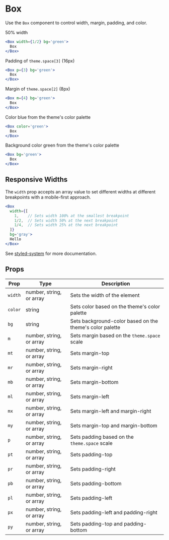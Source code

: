 # Box

Use the `Box` component to control width, margin, padding, and color.

50% width

```.jsx
<Box width={1/2} bg='green'>
  Box
</Box>
```

Padding of `theme.space[3]` (16px)

```.jsx
<Box p={3} bg='green'>
  Box
</Box>
```

Margin of `theme.space[2]` (8px)

```.jsx
<Box m={4} bg='green'>
  Box
</Box>
```

Color blue from the theme's color palette

```.jsx
<Box color='green'>
  Box
</Box>
```

Background color green from the theme's color palette

```.jsx
<Box bg='green'>
  Box
</Box>
```

## Responsive Widths

The `width` prop accepts an array value to set different widths at different breakpoints with a mobile-first approach.

```.jsx
<Box
  width={[
    1,    // Sets width 100% at the smallest breakpoint
    1/2,  // Sets width 50% at the next breakpoint
    1/4,  // Sets width 25% at the next breakpoint
  ]}
  bg='gray'>
  Hello
</Box>
```

See [styled-system](https://github.com/jxnblk/styled-system) for more documentation.

## Props

| Prop    | Type                     | Description                                              |
| ------- | ------------------------ | -------------------------------------------------------- |
| `width` | number, string, or array | Sets the width of the element                            |
| `color` | string                   | Sets color based on the theme's color palette            |
| `bg`    | string                   | Sets background-color based on the theme's color palette |
| `m`     | number, string, or array | Sets margin based on the `theme.space` scale             |
| `mt`    | number, string, or array | Sets margin-top                                          |
| `mr`    | number, string, or array | Sets margin-right                                        |
| `mb`    | number, string, or array | Sets margin-bottom                                       |
| `ml`    | number, string, or array | Sets margin-left                                         |
| `mx`    | number, string, or array | Sets margin-left and margin-right                        |
| `my`    | number, string, or array | Sets margin-top and margin-bottom                        |
| `p`     | number, string, or array | Sets padding based on the `theme.space` scale            |
| `pt`    | number, string, or array | Sets padding-top                                         |
| `pr`    | number, string, or array | Sets padding-right                                       |
| `pb`    | number, string, or array | Sets padding-bottom                                      |
| `pl`    | number, string, or array | Sets padding-left                                        |
| `px`    | number, string, or array | Sets padding-left and padding-right                      |
| `py`    | number, string, or array | Sets padding-top and padding-bottom                      |
